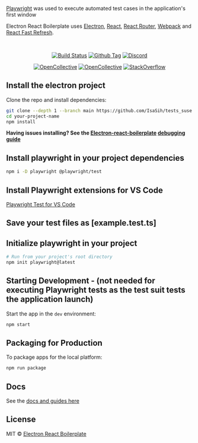 <br>

<p> <a href="https://playwright.dev/">Playwright</a> was used to execute automated test cases in the application's first window</p>
<p>

  Electron React Boilerplate uses <a href="https://electron.atom.io/">Electron</a>, <a href="https://facebook.github.io/react/">React</a>, <a href="https://github.com/reactjs/react-router">React Router</a>, <a href="https://webpack.js.org/">Webpack</a> and <a href="https://www.npmjs.com/package/react-refresh">React Fast Refresh</a>.
  
</p>

<br>

<div align="center">

[![Build Status][github-actions-status]][github-actions-url]
[![Github Tag][github-tag-image]][github-tag-url]
[![Discord](https://badgen.net/badge/icon/discord?icon=discord&label)](https://discord.gg/Fjy3vfgy5q)

[![OpenCollective](https://opencollective.com/electron-react-boilerplate-594/backers/badge.svg)](#backers)
[![OpenCollective](https://opencollective.com/electron-react-boilerplate-594/sponsors/badge.svg)](#sponsors)
[![StackOverflow][stackoverflow-img]][stackoverflow-url]

</div>

## Install the electron project

Clone the repo and install dependencies:

```bash
git clone --depth 1 --branch main https://github.com/IsaSih/tests_suse your-project-name
cd your-project-name
npm install
```

**Having issues installing? See the <a href="https://github.com/electron-react-boilerplate">Electron-react-boilerplate</a> [debugging guide](https://github.com/electron-react-boilerplate/electron-react-boilerplate/issues/400)**

## Install playwright in your project dependencies

```bash
npm i -D playwright @playwright/test
```

## Install Playwright extensions for VS Code

<a href="https://github.com/microsoft/playwright-vscode">Playwright Test for VS Code</a>

## Save your test files as [example.test.ts]

## Initialize playwright in your project

```bash
# Run from your project's root directory
npm init playwright@latest
```

## Starting Development - (not needed for executing Playwright tests as the test suit tests the application launch)

Start the app in the `dev` environment:

```bash
npm start
```

## Packaging for Production

To package apps for the local platform:

```bash
npm run package
```

## Docs

See the [docs and guides here](https://electron-react-boilerplate.js.org/docs/installation)


## License

MIT © [Electron React Boilerplate](https://github.com/electron-react-boilerplate)

[github-actions-status]: https://github.com/electron-react-boilerplate/electron-react-boilerplate/workflows/Test/badge.svg
[github-actions-url]: https://github.com/electron-react-boilerplate/electron-react-boilerplate/actions
[github-tag-image]: https://img.shields.io/github/tag/electron-react-boilerplate/electron-react-boilerplate.svg?label=version
[github-tag-url]: https://github.com/electron-react-boilerplate/electron-react-boilerplate/releases/latest
[stackoverflow-img]: https://img.shields.io/badge/stackoverflow-electron_react_boilerplate-blue.svg
[stackoverflow-url]: https://stackoverflow.com/questions/tagged/electron-react-boilerplate
